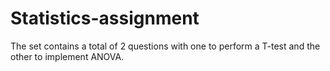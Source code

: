 # Statistics-assignment
The set contains a total of 2 questions with one to perform a T-test and the other to implement ANOVA.
